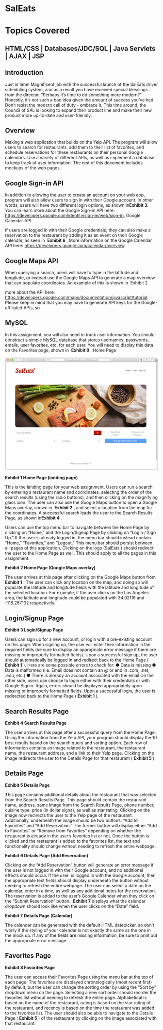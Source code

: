 
# SalEats

# Topics Covered

## HTML/CSS | Databases/JDC/SQL | Java Servlets | AJAX | JSP

## Introduction


Just in time! Magnificent job with the successful launch of the SalEats driver scheduling
system, and as a result you have received special blessings from the director. “Perhaps it’s
time to do something more modern?” Honestly, it’s not such a bad idea given the amount of
success you’ve had. Don’t resist the modern call of duty - embrace it.
This time around, the Council of SAL is looking to expand their product line and make their
new product more up-to-date and user-friendly.


## Overview
Making a web application that builds on the Yelp API. The program will allow users to search for restaurants, add
them to their list of favorites, and schedule reservations for these restaurants on their
personal Google calendars. Use a variety of different APIs, as well
as implement a database to keep track of user information.
The rest of this document includes mockups of the web pages.


## Google Sign-in API
In addition to allowing the user to create an account on your web app, program will also
allow users to sign in with their Google account. In other words, users will have two different
login options, as shown in ​ **Exhibit 3.** ​ You can learn more about the Google Sign-in API here:
https://developers.google.com/identity/sign-in/web/sign-in​.
Google Calendar API


If users are logged in with their Google credentials, they can also make a reservation to the
restaurant by adding it as an event on their Google calendar, as seen in ​ **Exhibit 6** ​. More
information on the Google Calendar API here:
https://developers.google.com/calendar/overview​.


## Google Maps API
When querying a search, users will have to type in the latitude and longitude, or instead use
the Google Maps API to generate a map overview that can populate coordinates. An
example of this is shown in ​ Exhibit 2

more about the API here:
https://developers.google.com/maps/documentation/javascript/tutorial​.
Please keep in mind that you may have to generate API keys for the Google-affiliated APIs,
so​ 


## MySQL
In this assignment, you will also need to track user information. You should construct a
simple MySQL database that stores usernames, passwords, emails, user favorites, etc. for
each user. You will need to display this data on the Favorites page, shown in ​ **Exhibit 8** ​.
Home Page


![alt text](https://github.com/hieu-ai/SalEats/blob/main/Ex1.png?raw=true)


**Exhibit 1 Home Page (landing page)**


This is the landing page for your web assignment. Users can run a search by entering a
restaurant name and coordinates, selecting the order of the search results (using the radio
buttons), and then clicking on the magnifying glass icon. The user can also use the Google
Maps button to open a Google Maps overlay, shown in ​ **Exhibit 2** ​, and select a location from
the map for the coordinates. A successful search leads the user to the Search Results Page,
as shown in ​ **Exhibit 4** ​.


Users can use the top menu bar to navigate between the Home Page by clicking on “Home,”
and the Login/Signup Page by clicking on “Login / Sign Up.” If the user is already logged in,
the menu bar should instead contain “Home,” “Favorites,” and “Logout.” This menu bar
should persist between all pages of this application.
Clicking on the logo (SalEats!) should redirect the user to the Home Page as well. This
should apply to all the pages in this assignment.


**Exhibit 2 Home Page (Google Maps overlay)**


The user arrives at this page after clicking on the Google Maps button from ​ **Exhibit 1** ​. The
user can click any location on the map, and doing so will populate the latitude and longitude
fields with the latitude and longitude of the selected location. For example, if the user clicks
on the Los Angeles area, the latitude and longitude could be populated with 34.02116 and
-118.287132 respectively.


## Login/Signup Page


**Exhibit 3 Login/Signup Page**


Users can sign up for a new account, or login with a pre-existing account on this page.
When signing up, the user will enter their information in the required fields (be sure to
display an appropriate error message if there are missing or improperly formatted fields).
Upon a successful sign up, the user should automatically be logged in and redirect back to
the Home Page (​ **Exhibit 1** ​).
Here are some possible errors to check for:
● Data is missing
● Data is malformed (i.e. Email does not contain an @ or end in .com, .net, .edu, etc.)
● There is already an account associated with the email
On the other side, users can choose to login either with their credentials or with Google
Signin. Again, errors should be displayed appropriately upon missing or improperly
formatted fields. Upon a successful login, the user is redirected back to the Home Page
(​ **Exhibit 1** ​).


## Search Results Page


**Exhibit 4 Search Results Page**


The user arrives at this page after a successful query from the Home Page. Using the
information from the Yelp API, your program should display the 10 best results based on the
search query and sorting option. Each row of information contains an image related to the
restaurant, the restaurant name, the restaurant address, and a link to their Yelp page.
Clicking on the image redirects the user to the Details Page for that restaurant (​ **Exhibit 5** ​).


## Details Page


**Exhibit 5 Details Page**


This page contains additional details about the restaurant that was selected from the Search
Results Page. This page should contain the restaurant name, address, same image from the
Search Results Page, phone number, cuisine type, price (in dollar signs), as well as star
rating. Clicking on the image now redirects the user to the Yelp page of the restaurant.
Additionally, underneath the image should be two buttons: “Add to Favorites” and “Add
Reservation.” The former button will display either “Add to Favorites” or “Remove from
Favorites” depending on whether the restaurant is already in the user’s favorites list or not.
Once the button is clicked and the restaurant is added to the favorites list, the text and
functionality should change without needing to refresh the entire webpage.


**Exhibit 6 Details Page (Add Reservation)**


Clicking on the “Add Reservation” button will generate an error message if the user is not
logged in with their Google account, and no additional effects should occur. If the user ​ _is_
logged in with the Google account, then the appropriate text fields should display
underneath the button without needing to refresh the entire webpage. The user can select a
date on the calendar, enter in a time, as well as any additional notes for the reservation. The
reservation is added to the user’s Google Calendar when they click on the “Submit
Reservation” button. ​ **Exhibit 7** ​displays what the calendar dropdown should look like when
the user clicks on the “Date” field.


**Exhibit 7 Details Page (Calendar)**


The calendar can be generated with the default HTML datepicker, so don’t worry if the
styling of your calendar is not exactly the same as the one in the mock up. If any of the fields
are missing information, be sure to print out the appropriate error message.


## Favorites Page


**Exhibit 8 Favorites Page**


The user can access their Favorites Page using the menu bar at the top of each page. The
favorites are displayed chronologically (most recent first) by default, but the user can change
the sorting order by using the “Sort by” dropdown menu on the page. Selecting a new sort
order should reorder the favorites list without needing to refresh the entire page.
Alphabetical is based on the name of the restaurant, rating is based on the star rating of the
restaurant, and recency is based on the time the restaurant was added to the favorites list.
The user should also be able to navigate to the Details Page (​ **Exhibit 5** ​) of the restaurant by
clicking on the image associated with that restaurant.




